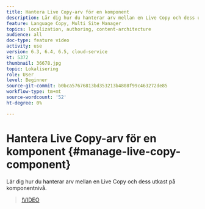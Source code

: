 ```yaml
---
title: Hantera Live Copy-arv för en komponent
description: Lär dig hur du hanterar arv mellan en Live Copy och dess utkast på komponentnivå
feature: Language Copy, Multi Site Manager
topics: localization, authoring, content-architecture
audience: all
doc-type: feature video
activity: use
version: 6.3, 6.4, 6.5, cloud-service
kt: 5372
thumbnail: 36678.jpg
topic: Lokalisering
role: User
level: Beginner
source-git-commit: b0bca57676813bd353213b4808f99c463272de85
workflow-type: tm+mt
source-wordcount: '52'
ht-degree: 0%

---
```



# Hantera Live Copy-arv för en komponent {#manage-live-copy-component}

Lär dig hur du hanterar arv mellan en Live Copy och dess utkast på komponentnivå.

>[!VIDEO](https://video.tv.adobe.com/v/36678?quality=12&learn=on)
